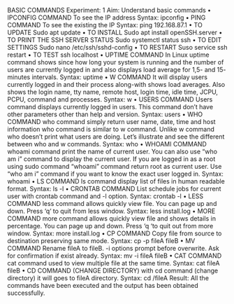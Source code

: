 BASIC COMMANDS
Experiment: 1
Aim: Understand basic commands
• IPCONFIG COMMAND
To see the IP address
Syntax: ipconfig
• PING COMMAND
To see the existing the IP
Syntax: ping 192.168.87.1
• TO UPDATE
Sudo apt update
• TO INSTALL
Sudo apt install openSSH.server
• TO PRINT THE SSH SERVER STATUS
Sudo systemctl status ssh
• TO EDIT SETTINGS
Sudo nano /etc/ssh/sshd-config
• TO RESTART
Suso service ssh restart
• TO TEST
ssh localhost
• UPTIME COMMAND
In Linux uptime command shows since how long your system is running and the
number of users are currently logged in and also displays load average for 1,5- and 15-
minutes intervals.
Syntax: uptime
• W COMMAND
It will display users currently logged in and their process along-with shows load
averages. Also shows the login name, tty name, remote host, login time, idle time,
JCPU, PCPU, command and processes.
Syntax: w
• USERS COMMAND
Users command displays currently logged in users. This command don’t have other
parameters other than help and version.
Syntax: users
• WHO COMMAND
who command simply return user name, date, time and host information who
command is similar to w command. Unlike w command who doesn’t print what users
are doing. Let’s illustrate and see the different between who and w commands.
Syntax: who
• WHOAMI COMMAND
whoami command print the name of current user. You can also use “who am i”
command to display the current user. If you are logged in as a root using sudo
command “whoami” command return root as current user. Use “who am i” command
if you want to know the exact user logged in.
Syntax: whoami
• LS COMMAND
ls command display list of files in human readable format.
Syntax: ls -l
• CRONTAB COMMAND
List schedule jobs for current user with crontab command and -l option.
Syntax: crontab -l
• LESS COMMAND
less command allows quickly view file. You can page up and down. Press ‘q‘ to quit
from less window.
Syntax: less install.log
• MORE COMMAND
more command allows quickly view file and shows details in percentage. You can page
up and down. Press ‘q ‘to quit out from more window.
Syntax: more install.log
• CP COMMAND
Copy file from source to destination preserving same mode.
Syntax: cp -p fileA fileB
• MV COMMAND
Rename fileA to fileB. -i options prompt before overwrite. Ask for confirmation if exist
already.
Syntax: mv -i fileA fileB
• CAT COMMAND
cat command used to view multiple file at the same time.
Syntax: cat fileA fileB
• CD COMMAND (CHANGE DIRECTORY)
with cd command (change directory) it will goes to fileA directory.
Syntax: cd /fileA
Result:
All the commands have been executed and the output has been obtained successfully.

